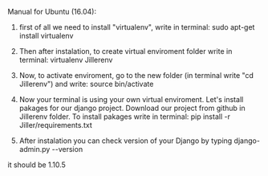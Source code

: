 Manual for Ubuntu (16.04):
1) first of all we need to install "virtualenv", write in terminal:
sudo apt-get install virtualenv

2) Then after instalation, to create virtual enviroment folder write in terminal:
virtualenv Jillerenv

3) Now, to activate enviroment, go to the new folder (in terminal write "cd Jillerenv") and write:
source bin/activate

4) Now your terminal is using your own virtual enviroment. Let's install pakages for our django project. Download our project from github in Jillerenv folder. To install pakages write in terminal:
pip install -r Jiller/requirements.txt 
 
5) After instalation you can check version of your Django by typing
django-admin.py --version

it should be 1.10.5
